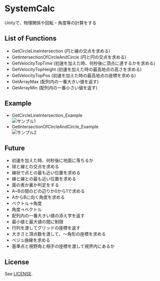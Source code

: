 # SystemCalc<br>
Unityで、物理関係や回転・角度等の計算をする<br>


## List of Functions<br>
* GetCircleLineIntersection (円と線の交点を求める)<br>
* GetIntersectionOfCircleAndCircle (円と円の交点を求める)<br>
* GetVelocityTopTime (初速を加えた時、何秒後に頂点に達するかを求める)<br>
* GetVelocityTopHeight (初速を加えた時の最高地点の高さを求める)<br>
* GetVelocityTopPos (初速を加えた時の最高地点の座標を求める)<br>
* GetArrayMax (配列内の一番大きい値を返す)<br>
* GetArrayMin (配列内の一番小さい値を返す)<br>


## Example <br>
* GetCircleLineIntersection_Example<br>
<img src="https://78.media.tumblr.com/37909122011ba993119e3f94faa2841a/tumblr_pb88a5YaNJ1u4382eo1_400.gif" alt="サンプル1" title="サンプル"><br>
* GetIntersectionOfCircleAndCircle_Example<br>
<img src="https://78.media.tumblr.com/807b8b1c3709ad917cea8d7abe48d046/tumblr_pb8hpqvu6Y1u4382eo1_400.gif" alt="サンプル2" title="サンプル"><br>




## Future<br>
* 初速を加えた時、何秒後に地面に落ちるか<br>
* 球と線との交点を求める<br>
* 線状で点との最も近い位置を求める<br>
* 線と線との最も近い位置を求める<br>
* 面の表か裏か判定をする<br>
* A~Bの間のどの辺りか0から1で求める<br>
* AからBに向く角度を求める<br>
* ベクトル→角度<br>
* 角度→ベクトル<br>
* 配列内の一番大きい値の添え字を返す<br>
* 最小値と最大値の間に制限<br>
* 行列を渡してグリッドの座標を返す<br>
* 大きさと頂点数を渡して、～角形の座標を求める<br>
* ベジュ曲線を求める<br>
* 基準点と視野角と相手の座標を渡して視界内にあるか<br>




## License<br>
See [LICENSE](/LICENSE.md).


